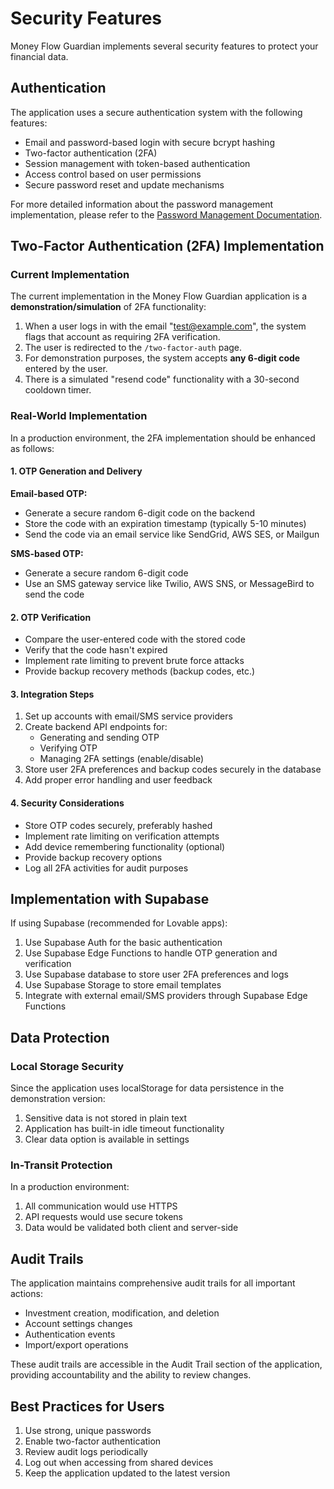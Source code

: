 
# Security Features

Money Flow Guardian implements several security features to protect your financial data.

## Authentication

The application uses a secure authentication system with the following features:

- Email and password-based login with secure bcrypt hashing
- Two-factor authentication (2FA)
- Session management with token-based authentication
- Access control based on user permissions
- Secure password reset and update mechanisms

For more detailed information about the password management implementation, please refer to the [Password Management Documentation](/docs/password-management.md).

## Two-Factor Authentication (2FA) Implementation

### Current Implementation

The current implementation in the Money Flow Guardian application is a **demonstration/simulation** of 2FA functionality:

1. When a user logs in with the email "test@example.com", the system flags that account as requiring 2FA verification.
2. The user is redirected to the `/two-factor-auth` page.
3. For demonstration purposes, the system accepts **any 6-digit code** entered by the user.
4. There is a simulated "resend code" functionality with a 30-second cooldown timer.

### Real-World Implementation

In a production environment, the 2FA implementation should be enhanced as follows:

#### 1. OTP Generation and Delivery

**Email-based OTP:**
- Generate a secure random 6-digit code on the backend
- Store the code with an expiration timestamp (typically 5-10 minutes)
- Send the code via an email service like SendGrid, AWS SES, or Mailgun

**SMS-based OTP:**
- Generate a secure random 6-digit code
- Use an SMS gateway service like Twilio, AWS SNS, or MessageBird to send the code

#### 2. OTP Verification

- Compare the user-entered code with the stored code
- Verify that the code hasn't expired
- Implement rate limiting to prevent brute force attacks
- Provide backup recovery methods (backup codes, etc.)

#### 3. Integration Steps

1. Set up accounts with email/SMS service providers
2. Create backend API endpoints for:
   - Generating and sending OTP
   - Verifying OTP
   - Managing 2FA settings (enable/disable)
3. Store user 2FA preferences and backup codes securely in the database
4. Add proper error handling and user feedback

#### 4. Security Considerations

- Store OTP codes securely, preferably hashed
- Implement rate limiting on verification attempts
- Add device remembering functionality (optional)
- Provide backup recovery options
- Log all 2FA activities for audit purposes

## Implementation with Supabase

If using Supabase (recommended for Lovable apps):

1. Use Supabase Auth for the basic authentication
2. Use Supabase Edge Functions to handle OTP generation and verification
3. Use Supabase database to store user 2FA preferences and logs
4. Use Supabase Storage to store email templates
5. Integrate with external email/SMS providers through Supabase Edge Functions

## Data Protection

### Local Storage Security

Since the application uses localStorage for data persistence in the demonstration version:

1. Sensitive data is not stored in plain text
2. Application has built-in idle timeout functionality
3. Clear data option is available in settings

### In-Transit Protection

In a production environment:

1. All communication would use HTTPS
2. API requests would use secure tokens
3. Data would be validated both client and server-side

## Audit Trails

The application maintains comprehensive audit trails for all important actions:

- Investment creation, modification, and deletion
- Account settings changes
- Authentication events
- Import/export operations

These audit trails are accessible in the Audit Trail section of the application, providing accountability and the ability to review changes.

## Best Practices for Users

1. Use strong, unique passwords
2. Enable two-factor authentication
3. Review audit logs periodically
4. Log out when accessing from shared devices
5. Keep the application updated to the latest version
